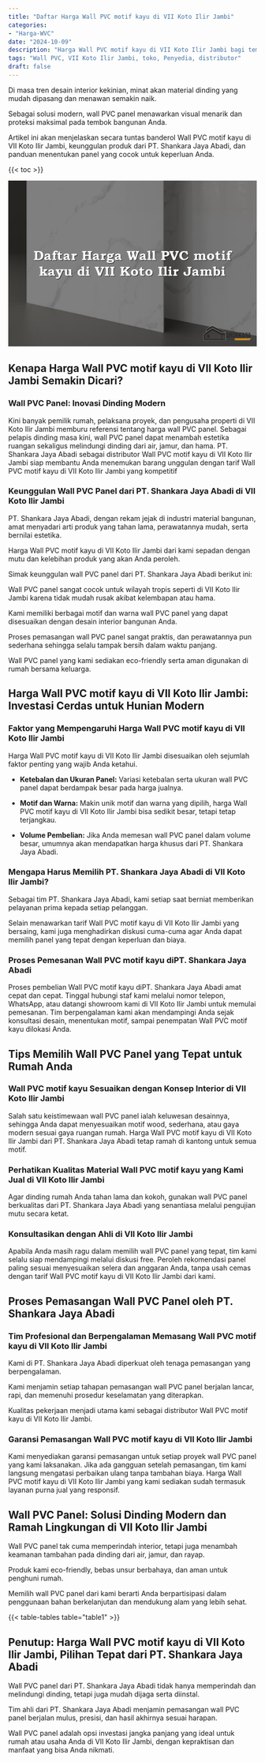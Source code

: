 ```yaml
---
title: "Daftar Harga Wall PVC motif kayu di VII Koto Ilir Jambi"
categories: 
- "Harga-WVC"
date: "2024-10-09"
description: "Harga Wall PVC motif kayu di VII Koto Ilir Jambi bagi tempat tinggal, kantor, dan ritel. Panel berkualitas, beragam motif, warna menarik, dengan jasa pemasangan oleh teknisi ahli dan jaminan resmi!|Layanan penjualan Wall PVC motif kayu di VII Koto Ilir Jambi untuk kebutuhan hunian, office, maupun gerai, beserta material berkualitas dan instalasi oleh tenaga ahli berpengalaman dan garansi resmi.|Solusi Wall PVC motif kayu di VII Koto Ilir Jambi yang terpercaya bagi tempat tinggal, office, serta toko, dengan panel berkualitas dan penempatan ditangani oleh tim ahli dan kepastian resmi.|Distribusi Wall PVC motif kayu di VII Koto Ilir Jambi bagi tempat tinggal, perkantoran, serta gerai, dengan material unggulan dan pemasangan dikerjakan oleh tenaga ahli berpengalaman, disertai dengan garansi resmi.}"
tags: "Wall PVC, VII Koto Ilir Jambi, toko, Penyedia, distributor"
draft: false
---
```


Di masa tren desain interior kekinian, minat akan material dinding yang mudah dipasang dan menawan semakin naik.

Sebagai solusi modern, wall PVC panel menawarkan visual menarik dan proteksi maksimal pada tembok bangunan Anda.

Artikel ini akan menjelaskan secara tuntas banderol Wall PVC motif kayu di VII Koto Ilir Jambi, keunggulan produk dari PT. Shankara Jaya Abadi, dan panduan menentukan panel yang cocok untuk keperluan Anda.

{{< toc >}}

![Daftar Harga Wall PVC motif kayu di VII Koto Ilir Jambi](/images/Harga-WVC/Daftar-Harga-Wall-PVC-motif-kayu-di-VII-Koto-Ilir-Jambi.png)


## Kenapa Harga Wall PVC motif kayu di VII Koto Ilir Jambi Semakin Dicari?

### Wall PVC Panel: Inovasi Dinding Modern

Kini banyak pemilik rumah, pelaksana proyek, dan pengusaha properti di VII Koto Ilir Jambi memburu referensi tentang harga wall PVC panel. Sebagai pelapis dinding masa kini, wall PVC panel dapat menambah estetika ruangan sekaligus melindungi dinding dari air, jamur, dan hama. PT. Shankara Jaya Abadi sebagai distributor Wall PVC motif kayu di VII Koto Ilir Jambi siap membantu Anda menemukan barang unggulan dengan tarif Wall PVC motif kayu di VII Koto Ilir Jambi yang kompetitif

### Keunggulan Wall PVC Panel dari PT. Shankara Jaya Abadi di VII Koto Ilir Jambi

PT. Shankara Jaya Abadi, dengan rekam jejak di industri material bangunan, amat menyadari arti produk yang tahan lama, perawatannya mudah, serta bernilai estetika.

Harga Wall PVC motif kayu di VII Koto Ilir Jambi dari kami sepadan dengan mutu dan kelebihan produk yang akan Anda peroleh.

Simak keunggulan wall PVC panel dari PT. Shankara Jaya Abadi berikut ini:

Wall PVC panel sangat cocok untuk wilayah tropis seperti di VII Koto Ilir Jambi karena tidak mudah rusak akibat kelembapan atau hama.

Kami memiliki berbagai motif dan warna wall PVC panel yang dapat disesuaikan dengan desain interior bangunan Anda.

Proses pemasangan wall PVC panel sangat praktis, dan perawatannya pun sederhana sehingga selalu tampak bersih dalam waktu panjang.

Wall PVC panel yang kami sediakan eco-friendly serta aman digunakan di rumah bersama keluarga.

## Harga Wall PVC motif kayu di VII Koto Ilir Jambi: Investasi Cerdas untuk Hunian Modern

### Faktor yang Mempengaruhi Harga Wall PVC motif kayu di VII Koto Ilir Jambi

Harga Wall PVC motif kayu di VII Koto Ilir Jambi disesuaikan oleh sejumlah faktor penting yang wajib Anda ketahui.

- **Ketebalan dan Ukuran Panel:** Variasi ketebalan serta ukuran wall PVC panel dapat berdampak besar pada harga jualnya.

- **Motif dan Warna:** Makin unik motif dan warna yang dipilih, harga Wall PVC motif kayu di VII Koto Ilir Jambi bisa sedikit besar, tetapi tetap terjangkau.

- **Volume Pembelian:** Jika Anda memesan wall PVC panel dalam volume besar, umumnya akan mendapatkan harga khusus dari PT. Shankara Jaya Abadi.

### Mengapa Harus Memilih PT. Shankara Jaya Abadi di VII Koto Ilir Jambi?

Sebagai tim PT. Shankara Jaya Abadi, kami setiap saat berniat memberikan pelayanan prima kepada setiap pelanggan.

Selain menawarkan tarif Wall PVC motif kayu di VII Koto Ilir Jambi yang bersaing, kami juga menghadirkan diskusi cuma-cuma agar Anda dapat memilih panel yang tepat dengan keperluan dan biaya.

### Proses Pemesanan Wall PVC motif kayu diPT. Shankara Jaya Abadi

Proses pembelian Wall PVC motif kayu diPT. Shankara Jaya Abadi amat cepat dan cepat. Tinggal hubungi staf kami melalui nomor telepon, WhatsApp, atau datangi showroom kami di VII Koto Ilir Jambi untuk memulai pemesanan. Tim berpengalaman kami akan mendampingi Anda sejak konsultasi desain, menentukan motif, sampai penempatan Wall PVC motif kayu dilokasi Anda.

## Tips Memilih Wall PVC Panel yang Tepat untuk Rumah Anda

### Wall PVC motif kayu Sesuaikan dengan Konsep Interior di VII Koto Ilir Jambi

Salah satu keistimewaan wall PVC panel ialah keluwesan desainnya, sehingga Anda dapat menyesuaikan motif wood, sederhana, atau gaya modern sesuai gaya ruangan rumah. Harga Wall PVC motif kayu di VII Koto Ilir Jambi dari PT. Shankara Jaya Abadi tetap ramah di kantong untuk semua motif.

### Perhatikan Kualitas Material Wall PVC motif kayu yang Kami Jual di VII Koto Ilir Jambi

Agar dinding rumah Anda tahan lama dan kokoh, gunakan wall PVC panel berkualitas dari PT. Shankara Jaya Abadi yang senantiasa melalui pengujian mutu secara ketat.

### Konsultasikan dengan Ahli di VII Koto Ilir Jambi

Apabila Anda masih ragu dalam memilih wall PVC panel yang tepat, tim kami selalu siap mendampingi melalui diskusi free. Peroleh rekomendasi panel paling sesuai menyesuaikan selera dan anggaran Anda, tanpa usah cemas dengan tarif Wall PVC motif kayu di VII Koto Ilir Jambi dari kami.

## Proses Pemasangan Wall PVC Panel oleh PT. Shankara Jaya Abadi

### Tim Profesional dan Berpengalaman Memasang Wall PVC motif kayu di VII Koto Ilir Jambi

Kami di PT. Shankara Jaya Abadi diperkuat oleh tenaga pemasangan yang berpengalaman.

Kami menjamin setiap tahapan pemasangan wall PVC panel berjalan lancar, rapi, dan memenuhi prosedur keselamatan yang diterapkan.

Kualitas pekerjaan menjadi utama kami sebagai distributor Wall PVC motif kayu di VII Koto Ilir Jambi.

### Garansi Pemasangan Wall PVC motif kayu di VII Koto Ilir Jambi

Kami menyediakan garansi pemasangan untuk setiap proyek wall PVC panel yang kami laksanakan. Jika ada gangguan setelah pemasangan, tim kami langsung mengatasi perbaikan ulang tanpa tambahan biaya. Harga Wall PVC motif kayu di VII Koto Ilir Jambi yang kami sediakan sudah termasuk layanan purna jual yang responsif.

## Wall PVC Panel: Solusi Dinding Modern dan Ramah Lingkungan di VII Koto Ilir Jambi

Wall PVC panel tak cuma memperindah interior, tetapi juga menambah keamanan tambahan pada dinding dari air, jamur, dan rayap.

Produk kami eco-friendly, bebas unsur berbahaya, dan aman untuk penghuni rumah.

Memilih wall PVC panel dari kami berarti Anda berpartisipasi dalam penggunaan bahan berkelanjutan dan mendukung alam yang lebih sehat.

{{< table-tables table="table1" >}}

## Penutup: Harga Wall PVC motif kayu di VII Koto Ilir Jambi, Pilihan Tepat dari PT. Shankara Jaya Abadi

Wall PVC panel dari PT. Shankara Jaya Abadi tidak hanya memperindah dan melindungi dinding, tetapi juga mudah dijaga serta diinstal.

Tim ahli dari PT. Shankara Jaya Abadi menjamin pemasangan wall PVC panel berjalan mulus, presisi, dan hasil akhirnya sesuai harapan.

Wall PVC panel adalah opsi investasi jangka panjang yang ideal untuk rumah atau usaha Anda di VII Koto Ilir Jambi, dengan kepraktisan dan manfaat yang bisa Anda nikmati.